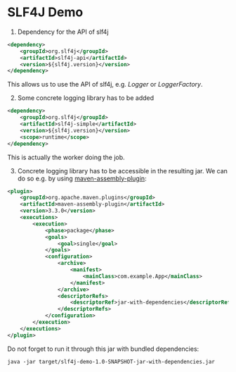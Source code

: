# SLF4J Demo

1) Dependency for the API of slf4j
```xml
<dependency>
    <groupId>org.slf4j</groupId>
    <artifactId>slf4j-api</artifactId>
    <version>${slf4j.version}</version>
</dependency>
```
This allows us to use the API of slf4j, e.g. _Logger_ or _LoggerFactory_.

2) Some concrete logging library has to be added
```xml
<dependency>
    <groupId>org.slf4j</groupId>
    <artifactId>slf4j-simple</artifactId>
    <version>${slf4j.version}</version>
    <scope>runtime</scope>
</dependency>
```
This is actually the worker doing the job.

3) Concrete logging library has to be accessible in the resulting jar. We can do so e.g. by using
[maven-assembly-plugin](https://maven.apache.org/plugins/maven-assembly-plugin/):
```xml
<plugin>
    <groupId>org.apache.maven.plugins</groupId>
    <artifactId>maven-assembly-plugin</artifactId>
    <version>3.3.0</version>
    <executions>
        <execution>
            <phase>package</phase>
            <goals>
                <goal>single</goal>
            </goals>
            <configuration>
                <archive>
                    <manifest>
                        <mainClass>com.example.App</mainClass>
                    </manifest>
                </archive>
                <descriptorRefs>
                    <descriptorRef>jar-with-dependencies</descriptorRef>
                </descriptorRefs>
            </configuration>
        </execution>
    </executions>
</plugin>
```

Do not forget to run it through this jar with bundled dependencies:
```shell
java -jar target/slf4j-demo-1.0-SNAPSHOT-jar-with-dependencies.jar
```
